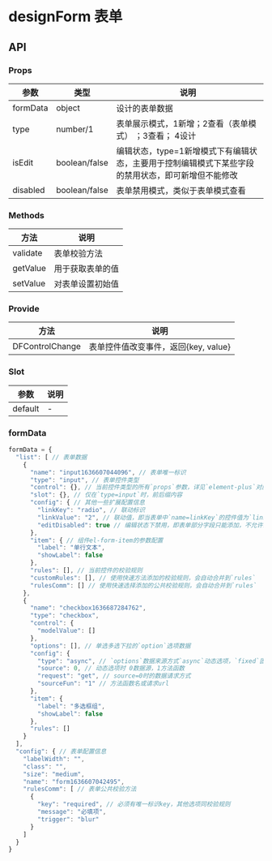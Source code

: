 # designForm 表单

## API

### Props

|参数|类型|说明|
|----------|--------------|--------|
|formData     | object         |设计的表单数据|
|type         | number/1       | 表单展示模式，1新增；2查看（表单模式） ；3查看； 4设计|
|isEdit       | boolean/false  |编辑状态，type=1新增模式下有编辑状态，主要用于控制编辑模式下某些字段的禁用状态，即可新增但不能修改|
|disabled     | boolean/false  |表单禁用模式，类似于表单模式查看|

### Methods

|方法|说明|
|----------|--------|
|validate  |表单校验方法|
|getValue  |用于获取表单的值|
|setValue  |对表单设置初始值|

### Provide
|方法|说明|
|----------|--------|
|DFControlChange |表单控件值改变事件，返回{key, value}|

### Slot

|参数|说明|
|----------|--------|
|default  |-|

### formData

```javascript
formData = {
  "list": [ // 表单数据
    {
      "name": "input1636607044096", // 表单唯一标识
      "type": "input", // 表单控件类型
      "control": {}, // 当前控件类型的所有`props`参数，详见`element-plus`对应的`props`参数
      "slot": {}, // 仅在`type=input`时，前后缀内容
      "config": { // 其他一些扩展配置信息
        "linkKey": "radio", // 联动标识
        "linkValue": "2", // 联动值，即当表单中`name=linkKey`的控件值为`linkValue`时，当前控件才显示
        "editDisabled": true // 编辑状态下禁用，即表单部分字段只能添加，不允许编辑时可使用此设置
      },
      "item": { // 组件el-form-item的参数配置
        "label": "单行文本",
        "showLabel": false
      },
      "rules": [], // 当前控件的校验规则
      "customRules": [], // 使用快速方法添加的校验规则，会自动合并到`rules`
      "rulesComm": [] // 使用快速选择添加的公共校验规则，会自动合并到`rules`
    },
    {
      "name": "checkbox1636687284762",
      "type": "checkbox",
      "control": {
        "modelValue": []
      },
      "options": [], // 单选多选下拉的`option`选项数据
      "config": {
        "type": "async", // `options`数据来源方式`async`动态选项，`fixed`固定选项
        "source": 0, // 动态选项时 0数据源，1方法函数
        "request": "get", // source=0时的数据请求方式
        "sourceFun": "1" // 方法函数名或请求url
      },
      "item": {
        "label": "多选框组",
        "showLabel": false
      },
      "rules": []
    }
  ],
  "config": { // 表单配置信息
    "labelWidth": "",
    "class": "",
    "size": "medium",
    "name": "form1636607042495",
    "rulesComm": [ // 表单公共校验方法
      {
        "key": "required", // 必须有唯一标识key，其他选项同校验规则
        "message": "必填项",
        "trigger": "blur"
      }
    ]
  }
}
```
